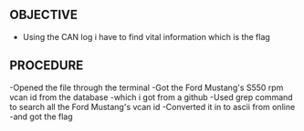 ## OBJECTIVE 
-  Using the CAN log i have to  find vital information which is the flag

## PROCEDURE
-Opened the file through the terminal 
-Got the Ford Mustang's S550 rpm vcan id from the database
-which i got from a github
-Used grep command to search all the Ford Mustang's vcan id 
-Converted it in to ascii from online
-and got the flag
